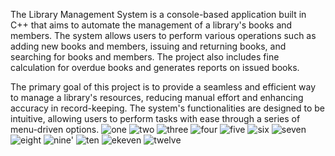 The Library Management System is a console-based application built in C++ that aims to automate the management of a library's books and members. The system allows users to perform various operations such as adding new books and members, issuing and returning books, and searching for books and members. The project also includes fine calculation for overdue books and generates reports on issued books.

The primary goal of this project is to provide a seamless and efficient way to manage a library's resources, reducing manual effort and enhancing accuracy in record-keeping. The system's functionalities are designed to be intuitive, allowing users to perform tasks with ease through a series of menu-driven options.
![one](https://github.com/user-attachments/assets/4a8648f9-d428-4c66-b595-257252df12d0)
![two](https://github.com/user-attachments/assets/0df0f7f1-4f9a-4439-8bec-586a248bd447)
![three](https://github.com/user-attachments/assets/fff8a545-7fb7-48c6-9be7-c7f03daf3492)
![four](https://github.com/user-attachments/assets/51ffad86-438b-4d74-a59d-64004832b341)
![five](https://github.com/user-attachments/assets/30b39ef9-fbae-4513-ae75-4ed067b82186)
![six](https://github.com/user-attachments/assets/89fe2eca-1bb3-4c55-8386-691ca65632f9)
![seven](https://github.com/user-attachments/assets/c97c0bbb-17f3-47a5-9210-a8ce4765e012)
![eight](https://github.com/user-attachments/assets/d9c7a668-1452-474c-a7bc-3f2ba20029ed)
![nine'](https://github.com/user-attachments/assets/5167918d-63a1-4416-8e66-6dc73008992d)
![ten](https://github.com/user-attachments/assets/05cd7124-195a-4d75-8ee1-1b10d5593713)
![ekeven](https://github.com/user-attachments/assets/9473a33f-03b1-446d-9c7b-018ecf8747ce)
![twelve](https://github.com/user-attachments/assets/abac95fe-adb4-4bc8-99a7-2a4915dc5d87)
